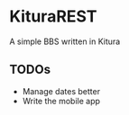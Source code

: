 # KituraREST

A simple BBS written in Kitura

## TODOs

- Manage dates better
- Write the mobile app
